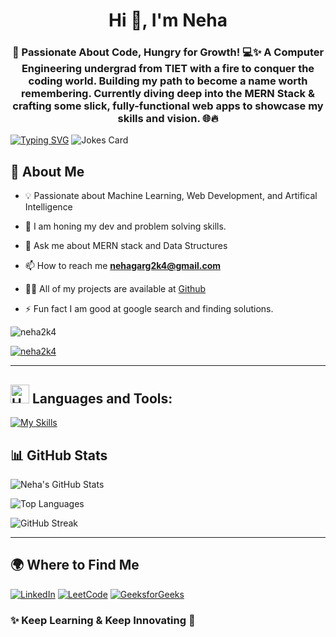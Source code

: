 
<h1 align="center">Hi 👋, I'm Neha</h1>

<h3 align="center">🚀 Passionate About Code, Hungry for Growth! 💻✨
A Computer Engineering undergrad from TIET with a fire to conquer the coding world.
Building my path to become a name worth remembering.
Currently diving deep into the MERN Stack & crafting some slick, fully-functional web apps to showcase my skills and vision. 🌐🔥</h3>
<a href="https://git.io/typing-svg"><img src="https://readme-typing-svg.demolab.com?font=Fira+Code&pause=1000&width=435&lines=Problem+solver.+Tech+enthusiast." alt="Typing SVG" /></a>
<img src="https://readme-jokes.vercel.app/api" alt="Jokes Card" />

## 🚀 About Me
- 💡 Passionate about Machine Learning, Web Development, and Artifical Intelligence

- 🔭 I am honing my dev and problem solving skills.

- 💬 Ask me about MERN stack and Data Structures

- 📫 How to reach me **nehagarg2k4@gmail.com**

- 👨‍💻 All of my projects are available at [Github](https://github.com/neha2k4)

- ⚡ Fun fact I am good at google search and finding solutions.

<p align="left"> <img src="https://komarev.com/ghpvc/?username=neha2k4&label=Profile%20views&color=0e75b6&style=flat" alt="neha2k4" /> </p>

<p align="left"> <a href="https://github.com/ryo-ma/github-profile-trophy"><img src="https://github-profile-trophy.vercel.app/?username=neha2k4" alt="neha2k4" /></a> </p>

---
## <img src="https://media2.giphy.com/media/QssGEmpkyEOhBCb7e1/giphy.gif?cid=ecf05e47a0n3gi1bfqntqmob8g9aid1oyj2wr3ds3mg700bl&rid=giphy.gif" alt="Hammer and Wrench" width="30" height="30" /> **Languages and Tools:**  
[![My Skills](https://skillicons.dev/icons?i=c,cpp,python,java,,sklearn,mysql,html,css,bootstrap,js,jquery,react,expressjs,nodejs,postman,npm,mongodb,git,github,netlify,vscode,matlab,ps,autocad,aws,linux,androidstudio,arduino,stackoverflow&perline=13)](#) 


## 📊 GitHub Stats

![Neha's GitHub Stats](https://github-readme-stats.vercel.app/api?username=neha2k4&show_icons=true&theme=dark)

![Top Languages](https://github-readme-stats.vercel.app/api/top-langs/?username=neha2k4&layout=compact&theme=dark)

![GitHub Streak](https://github-readme-streak-stats.herokuapp.com/?user=neha2k4&theme=dark)

---

## 🌍 Where to Find Me

[![LinkedIn](https://img.shields.io/badge/LinkedIn-blue?style=for-the-badge&logo=linkedin)](https://www.linkedin.com/in/neha2k4)
[![LeetCode](https://img.shields.io/badge/LeetCode-orange?style=for-the-badge&logo=leetcode)](https://leetcode.com/neha2k4)
[![GeeksforGeeks](https://img.shields.io/badge/GeeksforGeeks-green?style=for-the-badge&logo=geeksforgeeks)](https://auth.geeksforgeeks.org/user/neha2k4)


### ✨ Keep Learning & Keep Innovating 🚀
